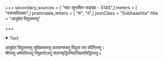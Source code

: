 +++
secondary_sources = [ "महा-सुभाषित-सङ्ग्रहः - 5145",]
meters = [ "वसन्ततिलका",]
pratimaala_letters = [ "श", "त",]
jsonClass = "Subhaashita"
title = "आयुर्बलं विपुलमस्तु"

+++

<details open><summary>Text</summary>

आयुर्बलं विपुलमस्तु सुखित्वमस्तु कल्याणमस्तु विपुला तव कीर्तिरस्तु।  
श्रीरस्तु धर्ममतिरस्तु रिपुक्षयोऽस्तु संतानवृद्धिरभिवाञ्छितसिद्धिरस्तु॥
</details>
